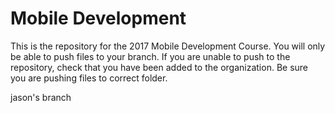 # Mobile Development

This is the repository for the 2017 Mobile Development Course.
You will only be able to push files to your branch.
If you are unable to push to the repository, check that you have been added to the organization.
Be sure you are pushing files to correct folder.

jason's branch